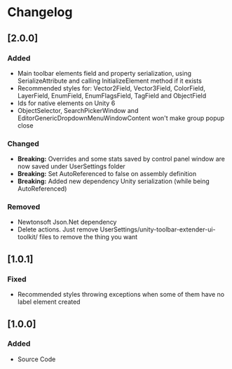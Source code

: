 # Changelog

## [2.0.0]

### Added

- Main toolbar elements field and property serialization, using SerializeAttribute and calling InitializeElement method if it exists
- Recommended styles for: Vector2Field, Vector3Field, ColorField, LayerField, EnumField, EnumFlagsField, TagField and ObjectField
- Ids for native elements on Unity 6
- ObjectSelector, SearchPickerWindow and EditorGenericDropdownMenuWindowContent won't make group popup close

### Changed

- **Breaking:** Overrides and some stats saved by control panel window are now saved under UserSettings folder
- **Breaking:** Set AutoReferenced to false on assembly definition
- **Breaking:** Added new dependency Unity serialization (while being AutoReferenced)

### Removed

- Newtonsoft Json.Net dependency
- Delete actions. Just remove UserSettings/unity-toolbar-extender-ui-toolkit/ files to remove the thing you want

## [1.0.1]

### Fixed

- Recommended styles throwing exceptions when some of them have no label element created

## [1.0.0]

### Added

- Source Code